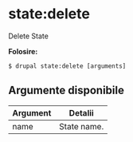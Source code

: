 # state:delete
Delete State

**Folosire:**
```
$ drupal state:delete [arguments]
```

## Argumente disponibile
Argument | Detalii
---------|-------------
name | State name.
